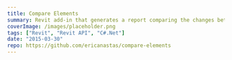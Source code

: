 ```yaml
---
title: Compare Elements
summary: Revit add-in that generates a report comparing the changes between two versions of a Revit model
coverImage: /images/placeholder.png
tags: ["Revit", "Revit API", "C#.Net"]
date: "2015-03-30"
repo: https://github.com/ericanastas/compare-elements
---
```

